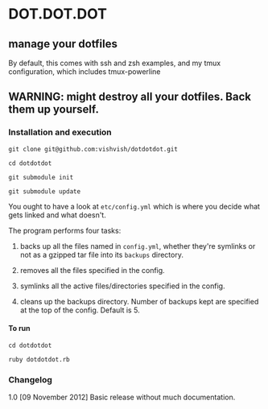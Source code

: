 # DOT.DOT.DOT

## manage your dotfiles

By default, this comes with ssh and zsh examples, and my tmux configuration, which includes tmux-powerline

## WARNING: might destroy all your dotfiles. Back them up yourself.

### Installation and execution

    git clone git@github.com:vishvish/dotdotdot.git
    
    cd dotdotdot
    
    git submodule init
    
    git submodule update

You ought to have a look at `etc/config.yml` which is where you decide what gets linked and what doesn't.

The program performs four tasks:

1. backs up all the files named in `config.yml`, whether they're symlinks or not as a gzipped tar file into its `backups` directory.

2. removes all the files specified in the config.

3. symlinks all the active files/directories specified in the config.

4. cleans up the backups directory. Number of backups kept are specified at the top of the config. Default is 5.

#### To run

    cd dotdotdot

    ruby dotdotdot.rb
    
### Changelog

1.0 [09 November 2012] Basic release without much documentation.